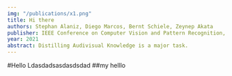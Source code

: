 ```yaml
---
img: "/publications/x1.png"
title: Hi there
authors: Stephan Alaniz, Diego Marcos, Bernt Schiele, Zeynep Akata
publisher: IEEE Conference on Computer Vision and Pattern Recognition, CVPR
year: 2021
abstract: Distilling Audivisual Knowledge is a major task.
---
```

#Hello
Ldasdadsasdasdsdad
##my helllo